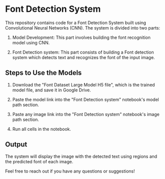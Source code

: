 # Font Detection System

This repository contains code for a Font Detection System built using Convolutional Neural Networks (CNN). The system is divided into two parts:

1. Model Development: This part involves building the font recognition model using CNN.

2. Font Detection system: This part consists of building a Font detection system which detects text and recognizes the font of the input image.

## Steps to Use the Models

1. Download the "Font Dataset Large Model H5 file", which is the trained model file, and save it in Google Drive.

2. Paste the model link into the "Font Detection system" notebook's model path section.

3. Paste any image link into the "Font Detection system" notebook's image path section.

4. Run all cells in the notebook.

## Output

The system will display the image with the detected text using regions and the predicted font of each image.

Feel free to reach out if you have any questions or suggestions!
